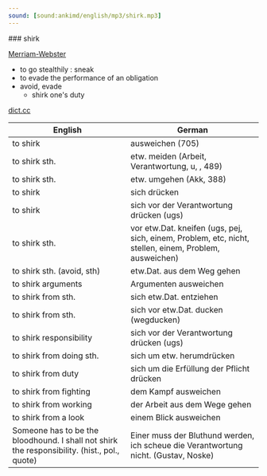 ```yaml
---
sound: [sound:ankimd/english/mp3/shirk.mp3]
---
```


\### shirk

[Merriam-Webster](https://www.merriam-webster.com/dictionary/shirk)

- to go stealthily : sneak
- to evade the performance of an obligation
- avoid, evade
    - shirk one's duty

[dict.cc](https://www.dict.cc/shirk)

| English        | German       |
| -------------- | ------------ |
| to shirk | ausweichen (705) |
| to shirk sth. | etw. meiden (Arbeit, Verantwortung, u, , 489) |
| to shirk sth. | etw. umgehen (Akk, 388) |
| to shirk | sich drücken |
| to shirk | sich vor der Verantwortung drücken (ugs) |
| to shirk sth. | vor etw.Dat. kneifen (ugs, pej, sich, einem, Problem, etc, nicht, stellen, einem, Problem, ausweichen) |
| to shirk sth. (avoid, sth) | etw.Dat. aus dem Weg gehen |
| to shirk arguments | Argumenten ausweichen |
| to shirk from sth. | sich etw.Dat. entziehen |
| to shirk from sth. | sich vor etw.Dat. ducken (wegducken) |
| to shirk responsibility | sich vor der Verantwortung drücken (ugs) |
| to shirk from doing sth. | sich um etw. herumdrücken |
| to shirk from duty | sich um die Erfüllung der Pflicht drücken |
| to shirk from fighting | dem Kampf ausweichen |
| to shirk from working | der Arbeit aus dem Wege gehen |
| to shirk from a look | einem Blick ausweichen |
| Someone has to be the bloodhound. I shall not shirk the responsibility. (hist., pol., quote) | Einer muss der Bluthund werden, ich scheue die Verantwortung nicht. (Gustav, Noske) |
